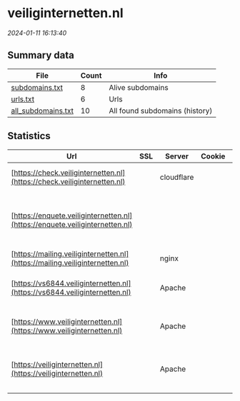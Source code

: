 # veiliginternetten.nl
*2024-01-11 16:13:40*
## Summary data


| File       | Count | Info |
|------------|-------|------|
|[subdomains.txt](/data/veiliginternetten.nl/subdomains.txt)|8|Alive subdomains|
|[urls.txt](/data/veiliginternetten.nl/urls.txt)|6|Urls|
|[all_subdomains.txt](/data/veiliginternetten.nl/all_subdomains.txt)|10|All found subdomains (history)|


## Statistics


| Url | SSL | Server | Cookie | HSTS | CSP | XFO | XXP | RP | Tech |Title |
|------------|-------|------|------|------|------|------|------|------|------|------|
|[https://check.veiliginternetten.nl](https://check.veiliginternetten.nl)| |cloudflare| |:white_check_mark: | | :white_check_mark: | | :white_check_mark: |Cloudflare HSTS HTTP/3|Just a moment...|
|[https://enquete.veiliginternetten.nl](https://enquete.veiliginternetten.nl)| || |:white_check_mark: | | :white_check_mark: | | :white_check_mark: |Amazon CloudFront Amazon Web Services HSTS|Object moved|
|[https://mailing.veiliginternetten.nl](https://mailing.veiliginternetten.nl)| |nginx| | | | | | :white_check_mark: |Nginx||
|[https://vs6844.veiliginternetten.nl](https://vs6844.veiliginternetten.nl)| |Apache| | | | | | :white_check_mark: |Apache HTTP Server HSTS|301 Moved Perman...|
|[https://www.veiliginternetten.nl](https://www.veiliginternetten.nl)| |Apache| |:white_check_mark: | | :white_check_mark: | | :white_check_mark: |Apache HTTP Server HSTS|301 Moved Perman...|
|[https://veiliginternetten.nl](https://veiliginternetten.nl)| |Apache| |:white_check_mark: | | :white_check_mark: | | :white_check_mark: |Apache HTTP Server Bootstrap HSTS|Antwoord op vrag...|